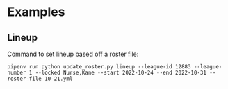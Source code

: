 # Examples

## Lineup

Command to set lineup based off a roster file:
```commandline
pipenv run python update_roster.py lineup --league-id 12883 --league-number 1 --locked Nurse,Kane --start 2022-10-24 --end 2022-10-31 --roster-file 10-21.yml
```


